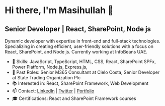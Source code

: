 # Hi there, I'm Masihullah 👋

## Senior Developer | React, SharePoint, Node js

Dynamic developer with expertise in front-end and full-stack technologies. Specializing in creating efficient, user-friendly solutions with a focus on React, SharePoint, and Node js. Currently working at InfoBeans UAE.

- 🌱 Skills: JavaScript, TypeScript, HTML, CSS, React, SharePoint SPFx, Power Platform, Node.js, Express.js,
- 💼 Past Roles: Senior M365 Consultant at Cielo Costa, Senior Developer at State Trading Organization Plc
- 📚 Interested in: React, SharePoint Framework, Web Development
- 📫 Contact: [LinkedIn](https://www.linkedin.com/in/masihullah-budye/) | [Twitter](https://twitter.com/masihullahbudye) | [Portfolio](http://www.masihullahbudye.com/)
- 🎓 Certifications: React and SharePoint Framework courses

<!-- Optional GitHub Stats -->
<!-- <p align="center">
  <img width="48%" src="https://github-readme-stats.vercel.app/api?username=masihullahb&show_icons=true&theme=dark" />
  <img width="48%" src="https://github-readme-streak-stats.herokuapp.com/?user=masihullahb&theme=dark" />
</p> -->
